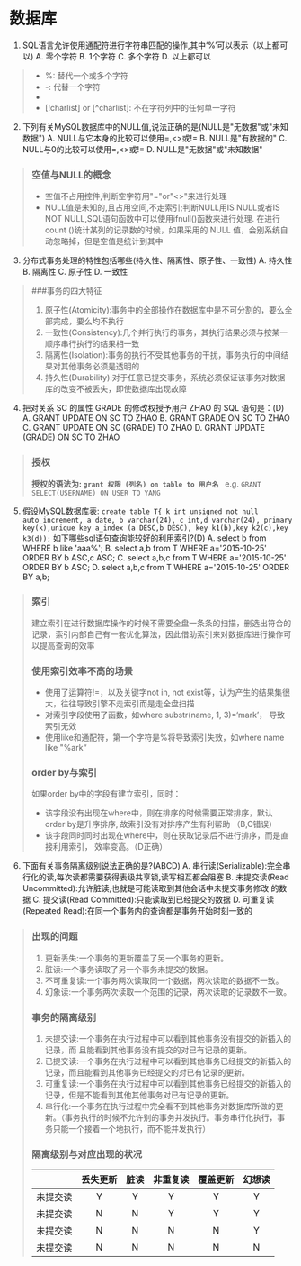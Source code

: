 数据库
=======================

1. SQL语言允许使用通配符进行字符串匹配的操作,其中‘%’可以表示（以上都可以)
  A. 零个字符
  B. 1个字符
  C. 多个字符
  D. 以上都可以
> * %: 替代一个或多个字符
> * -: 代替一个字符
> * [charlist]: 字符列中的任何单一字符
> * [!charlist] or [^charlist]: 不在字符列中的任何单一字符

2. 下列有关MySQL数据库中的NULL值,说法正确的是(NULL是"无数据"或"未知数据")
  A. NULL与它本身的比较可以使用=,<>或!=
  B. NULL是"有数据的"
  C. NULL与0的比较可以使用=,<>或!=
  D. NULL是"无数据"或"未知数据"
> ### 空值与NULL的概念
> * 空值不占用控件,判断空字符用"="or"<>"来进行处理
> * NULL值是未知的,且占用空间,不走索引;判断NULL用IS NULL或者IS NOT NULL,SQL语句函数中可以使用ifnull()函数来进行处理.
> 在进行 count ()统计某列的记录数的时候，如果采用的 NULL 值，会别系统自动忽略掉，但是空值是统计到其中 

3. 分布式事务处理的特性包括哪些(持久性、隔离性、原子性、一致性)
  A. 持久性
  B. 隔离性
  C. 原子性
  D. 一致性
> ###事务的四大特征
> 1. 原子性(Atomicity):事务中的全部操作在数据库中是不可分割的，要么全部完成，要么均不执行
> 2. 一致性(Consistency):几个并行执行的事务，其执行结果必须与按某一顺序串行执行的结果相一致
> 3. 隔离性(Isolation):事务的执行不受其他事务的干扰，事务执行的中间结果对其他事务必须是透明的
> 4. 持久性(Durability):对于任意已提交事务，系统必须保证该事务对数据库的改变不被丢失，即使数据库出现故障

4. 把对关系 SC 的属性 GRADE 的修改权授予用户 ZHAO 的 SQL 语句是：(D)
  A. GRANT UPDATE ON SC TO ZHAO
  B. GRANT GRADE ON SC TO ZHAO
  C. GRANT UPDATE ON SC (GRADE) TO ZHAO
  D. GRANT UPDATE (GRADE) ON SC TO ZHAO
> ### 授权
> __授权的语法为: `grant 权限 (列名) on table to 用户名 `__
> e.g. `GRANT SELECT(USERNAME) ON USER TO YANG`

5. 假设MySQL数据库表:
 `create table T{
  k int unsigned not null auto_increment,
  a date,
  b varchar(24),
  c int,d varchar(24),
  primary key(k),unique key a_index (a DESC,b DESC),
  key k1(b),key k2(c),key k3(d));`
  如下哪些sql语句查询能较好的利用索引?(D)
  A. select b from WHERE b like 'aaa%';
  B. select a,b from T WHERE a='2015-10-25' ORDER BY b ASC,c ASC;
  C. select a,b,c from T WHERE a='2015-10-25' ORDER BY b ASC;
  D. select a,b,c from T WHERE a='2015-10-25' ORDER BY a,b;
> ### 索引
> 建立索引在进行数据库操作的时候不需要全盘一条条的扫描，删选出符合的记录，索引内部自己有一套优化算法，因此借助索引来对数据库进行操作可以提高查询的效率
> ### 使用索引效率不高的场景
> * 使用了运算符!=，以及关键字not in, not exist等，认为产生的结果集很大，往往导致引擎不走索引而是走全盘扫描
> * 对索引字段使用了函数，如where substr(name, 1, 3)=‘mark’， 导致索引无效
> * 使用like和通配符，第一个字符是%将导致索引失效，如where name like "%ark“ 
> ### order by与索引
> 如果order by中的字段有建立索引，同时：
> * 该字段没有出现在where中，则在排序的时候需要正常排序，默认order by是升序排序, 故索引没有对排序产生有利帮助 （B,C错误）
> * 该字段同时同时出现在where中，则在获取记录后不进行排序，而是直接利用索引， 效率变高。（D正确）

6. 下面有关事务隔离级别说法正确的是?(ABCD)
  A. 串行读(Serializable):完全串行化的读,每次读都需要获得表级共享锁,读写相互都会阻塞
  B. 未提交读(Read Uncommitted):允许脏读,也就是可能读取到其他会话中未提交事务修改 的数据
  C. 提交读(Read Committed):只能读取到已经提交的数据
  D. 可重复读(Repeated Read):在同一个事务内的查询都是事务开始时刻一致的
> ### 出现的问题
> 1. 更新丢失:一个事务的更新覆盖了另一个事务的更新。 
> 2. 脏读:一个事务读取了另一个事务未提交的数据。 
> 3. 不可重复读:一个事务两次读取同一个数据，两次读取的数据不一致。 
> 4. 幻象读:一个事务两次读取一个范围的记录，两次读取的记录数不一致。
> ### 事务的隔离级别
> 1. 未提交读:一个事务在执行过程中可以看到其他事务没有提交的新插入的记录，而 且能看到其他事务没有提交的对已有记录的更新。
> 2. 已提交读:一个事务在执行过程中可以看到其他事务已经提交的新插入的记录，而且能看到其他事务已经提交的对已有记录的更新。
> 3. 可重复读:一个事务在执行过程中可以看到其他事务已经提交的新插入的记录，但是不能看到其他其他事务对已有记录的更新。
> 4. 串行化:一个事务在执行过程中完全看不到其他事务对数据库所做的更新。（事务执行的时候不允许别的事务并发执行。事务串行化执行，事务只能一个接着一个地执行，而不能并发执行）
> ### 隔离级别与对应出现的状况
> | | 丢失更新 | 脏读 | 非重复读 | 覆盖更新 | 幻想读 |
> |:---:|:---:|:---:|:---:|:---:|:---:|
> | 未提交读 | Y | Y | Y | Y | Y |
> | 未提交读 | N | N | Y | Y | Y |
> | 未提交读 | N | N | N | N | Y |
> | 未提交读 | N | N | N | N | N |
